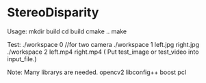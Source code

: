 # StereoDisparity

Usage:
mkdir build
cd build
cmake ..
make

Test:
./workspace 0 //for two camera
./workspace 1 left.jpg right.jpg
./workspace 2 left.mp4 right.mp4
( Put test_image or test_video into input_file.) 

Note:
Many librarys are needed.
opencv2
libconfig++
boost
pcl
